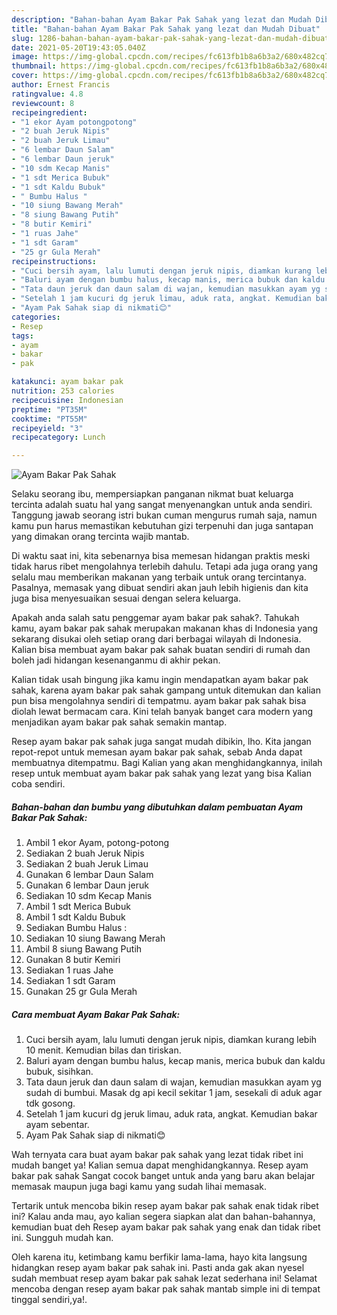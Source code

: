 ```yaml
---
description: "Bahan-bahan Ayam Bakar Pak Sahak yang lezat dan Mudah Dibuat"
title: "Bahan-bahan Ayam Bakar Pak Sahak yang lezat dan Mudah Dibuat"
slug: 1286-bahan-bahan-ayam-bakar-pak-sahak-yang-lezat-dan-mudah-dibuat
date: 2021-05-20T19:43:05.040Z
image: https://img-global.cpcdn.com/recipes/fc613fb1b8a6b3a2/680x482cq70/ayam-bakar-pak-sahak-foto-resep-utama.jpg
thumbnail: https://img-global.cpcdn.com/recipes/fc613fb1b8a6b3a2/680x482cq70/ayam-bakar-pak-sahak-foto-resep-utama.jpg
cover: https://img-global.cpcdn.com/recipes/fc613fb1b8a6b3a2/680x482cq70/ayam-bakar-pak-sahak-foto-resep-utama.jpg
author: Ernest Francis
ratingvalue: 4.8
reviewcount: 8
recipeingredient:
- "1 ekor Ayam potongpotong"
- "2 buah Jeruk Nipis"
- "2 buah Jeruk Limau"
- "6 lembar Daun Salam"
- "6 lembar Daun jeruk"
- "10 sdm Kecap Manis"
- "1 sdt Merica Bubuk"
- "1 sdt Kaldu Bubuk"
- " Bumbu Halus "
- "10 siung Bawang Merah"
- "8 siung Bawang Putih"
- "8 butir Kemiri"
- "1 ruas Jahe"
- "1 sdt Garam"
- "25 gr Gula Merah"
recipeinstructions:
- "Cuci bersih ayam, lalu lumuti dengan jeruk nipis, diamkan kurang lebih 10 menit. Kemudian bilas dan tiriskan."
- "Baluri ayam dengan bumbu halus, kecap manis, merica bubuk dan kaldu bubuk, sisihkan."
- "Tata daun jeruk dan daun salam di wajan, kemudian masukkan ayam yg sudah di bumbui. Masak dg api kecil sekitar 1 jam, sesekali di aduk agar tdk gosong."
- "Setelah 1 jam kucuri dg jeruk limau, aduk rata, angkat. Kemudian bakar ayam sebentar."
- "Ayam Pak Sahak siap di nikmati😊"
categories:
- Resep
tags:
- ayam
- bakar
- pak

katakunci: ayam bakar pak 
nutrition: 253 calories
recipecuisine: Indonesian
preptime: "PT35M"
cooktime: "PT55M"
recipeyield: "3"
recipecategory: Lunch

---
```



![Ayam Bakar Pak Sahak](https://img-global.cpcdn.com/recipes/fc613fb1b8a6b3a2/680x482cq70/ayam-bakar-pak-sahak-foto-resep-utama.jpg)

Selaku seorang ibu, mempersiapkan panganan nikmat buat keluarga tercinta adalah suatu hal yang sangat menyenangkan untuk anda sendiri. Tanggung jawab seorang istri bukan cuman mengurus rumah saja, namun kamu pun harus memastikan kebutuhan gizi terpenuhi dan juga santapan yang dimakan orang tercinta wajib mantab.

Di waktu  saat ini, kita sebenarnya bisa memesan hidangan praktis meski tidak harus ribet mengolahnya terlebih dahulu. Tetapi ada juga orang yang selalu mau memberikan makanan yang terbaik untuk orang tercintanya. Pasalnya, memasak yang dibuat sendiri akan jauh lebih higienis dan kita juga bisa menyesuaikan sesuai dengan selera keluarga. 



Apakah anda salah satu penggemar ayam bakar pak sahak?. Tahukah kamu, ayam bakar pak sahak merupakan makanan khas di Indonesia yang sekarang disukai oleh setiap orang dari berbagai wilayah di Indonesia. Kalian bisa membuat ayam bakar pak sahak buatan sendiri di rumah dan boleh jadi hidangan kesenanganmu di akhir pekan.

Kalian tidak usah bingung jika kamu ingin mendapatkan ayam bakar pak sahak, karena ayam bakar pak sahak gampang untuk ditemukan dan kalian pun bisa mengolahnya sendiri di tempatmu. ayam bakar pak sahak bisa diolah lewat bermacam cara. Kini telah banyak banget cara modern yang menjadikan ayam bakar pak sahak semakin mantap.

Resep ayam bakar pak sahak juga sangat mudah dibikin, lho. Kita jangan repot-repot untuk memesan ayam bakar pak sahak, sebab Anda dapat membuatnya ditempatmu. Bagi Kalian yang akan menghidangkannya, inilah resep untuk membuat ayam bakar pak sahak yang lezat yang bisa Kalian coba sendiri.

<!--inarticleads1-->

##### Bahan-bahan dan bumbu yang dibutuhkan dalam pembuatan Ayam Bakar Pak Sahak:

1. Ambil 1 ekor Ayam, potong-potong
1. Sediakan 2 buah Jeruk Nipis
1. Sediakan 2 buah Jeruk Limau
1. Gunakan 6 lembar Daun Salam
1. Gunakan 6 lembar Daun jeruk
1. Sediakan 10 sdm Kecap Manis
1. Ambil 1 sdt Merica Bubuk
1. Ambil 1 sdt Kaldu Bubuk
1. Sediakan  Bumbu Halus :
1. Sediakan 10 siung Bawang Merah
1. Ambil 8 siung Bawang Putih
1. Gunakan 8 butir Kemiri
1. Sediakan 1 ruas Jahe
1. Sediakan 1 sdt Garam
1. Gunakan 25 gr Gula Merah




<!--inarticleads2-->

##### Cara membuat Ayam Bakar Pak Sahak:

1. Cuci bersih ayam, lalu lumuti dengan jeruk nipis, diamkan kurang lebih 10 menit. Kemudian bilas dan tiriskan.
1. Baluri ayam dengan bumbu halus, kecap manis, merica bubuk dan kaldu bubuk, sisihkan.
1. Tata daun jeruk dan daun salam di wajan, kemudian masukkan ayam yg sudah di bumbui. Masak dg api kecil sekitar 1 jam, sesekali di aduk agar tdk gosong.
1. Setelah 1 jam kucuri dg jeruk limau, aduk rata, angkat. Kemudian bakar ayam sebentar.
1. Ayam Pak Sahak siap di nikmati😊




Wah ternyata cara buat ayam bakar pak sahak yang lezat tidak ribet ini mudah banget ya! Kalian semua dapat menghidangkannya. Resep ayam bakar pak sahak Sangat cocok banget untuk anda yang baru akan belajar memasak maupun juga bagi kamu yang sudah lihai memasak.

Tertarik untuk mencoba bikin resep ayam bakar pak sahak enak tidak ribet ini? Kalau anda mau, ayo kalian segera siapkan alat dan bahan-bahannya, kemudian buat deh Resep ayam bakar pak sahak yang enak dan tidak ribet ini. Sungguh mudah kan. 

Oleh karena itu, ketimbang kamu berfikir lama-lama, hayo kita langsung hidangkan resep ayam bakar pak sahak ini. Pasti anda gak akan nyesel sudah membuat resep ayam bakar pak sahak lezat sederhana ini! Selamat mencoba dengan resep ayam bakar pak sahak mantab simple ini di tempat tinggal sendiri,ya!.


